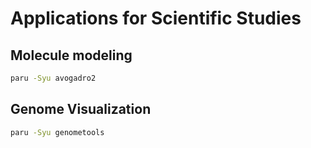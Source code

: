 # Applications for Scientific Studies

## Molecule modeling
```sh
paru -Syu avogadro2
```

## Genome Visualization
```sh
paru -Syu genometools
```
